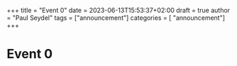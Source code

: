 +++
title = "Event 0"
date = 2023-06-13T15:53:37+02:00
draft = true
author = "Paul Seydel"
tags = ["announcement"]
categories = [ "announcement"]
+++

# Event 0
